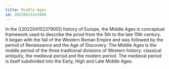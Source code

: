 ```yaml
---
title: Middle Ages
id: 20220415243900
---
```


In the [[20220415237900]] history of Europe, the Middle Ages is conceptual framework used to describe the priod from the 5th to the late 15th century. It began with the fall of the Western Roman Empire and was followed by the period of Renaissance and the Age of Discovery. The Middle Ages is the middle period of the three traditional divisions of Western history: classical antiquity, the medieval period and the modern period. The medieval period is itself subdivided into the Early, High and Late Middle Ages.
